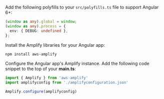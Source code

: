Add the following polyfills to your `src/polyfills.ts` file to support Angular 6+:
```ts
(window as any).global = window;
(window as any).process = {
  env: { DEBUG: undefined },
};
```

Install the Amplify libraries for your Angular app:
```bash
npm install aws-amplify
```

Configure the Angular app's Amplify instance. Add the following code snippet to the top of your **main.ts**:
```ts
import { Amplify } from 'aws-amplify'
import amplifyconfig from './amplifyconfiguration.json'

Amplify.configure(amplifyconfig)
```